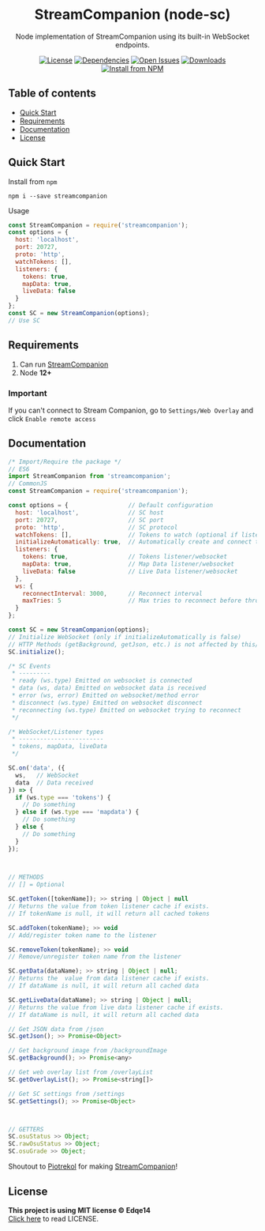 <div align="center">
  <h1>StreamCompanion (node-sc)</h1>
  <p>Node implementation of StreamCompanion using its built-in WebSocket endpoints.</p>

  <a href="https://github.com/Edqe14/node-sc/blob/main/LICENSE"><img src="https://img.shields.io/github/license/Edqe14/node-sc?style=for-the-badge" alt="License"></img></a>
  <a href="https://david-dm.org/edqe14/node-sc"><img src="https://img.shields.io/librariesio/release/npm/streamcompanion?style=for-the-badge" alt="Dependencies"></img></a>
  <a href="https://github.com/Edqe14/node-sc/issues"><img src="https://img.shields.io/github/issues/Edqe14/node-sc?style=for-the-badge" alt="Open Issues"></img></a>
  <a href="https://npmjs.com/package/streamcompanion"><img src="https://img.shields.io/npm/dt/streamcompanion?style=for-the-badge" alt="Downloads"></img></a>
  <br>
  <a href="https://npmjs.com/package/streamcompanion"><img src="https://nodei.co/npm/streamcompanion.png" alt="Install from NPM"></img></a>
</div>

## Table of contents

- [Quick Start](#quick-start)
- [Requirements](#requirements)
- [Documentation](#documentation)
- [License](#license)

## Quick Start

Install from `npm`

```text
npm i --save streamcompanion
```

Usage

```js
const StreamCompanion = require('streamcompanion');
const options = {
  host: 'localhost',
  port: 20727,
  proto: 'http',
  watchTokens: [],
  listeners: {
    tokens: true,
    mapData: true,
    liveData: false
  }
};
const SC = new StreamCompanion(options);
// Use SC
```

## Requirements

 1. Can run [StreamCompanion](https://github.com/Piotrekol/StreamCompanion)
 2. Node **12+**

### Important

If you can't connect to Stream Companion, go to `Settings/Web Overlay` and click `Enable remote access`

## Documentation

```js
/* Import/Require the package */
// ES6
import StreamCompanion from 'streamcompanion';
// CommonJS
const StreamCompanion = require('streamcompanion');

const options = {                 // Default configuration
  host: 'localhost',              // SC host
  port: 20727,                    // SC port
  proto: 'http',                  // SC protocol
  watchTokens: [],                // Tokens to watch (optional if listeners.tokens is false)
  initializeAutomatically: true,  // Automatically create and connect to WebSockets
  listeners: {
    tokens: true,                 // Tokens listener/websocket
    mapData: true,                // Map Data listener/websocket
    liveData: false               // Live Data listener/websocket
  },
  ws: {
    reconnectInterval: 3000,      // Reconnect interval
    maxTries: 5                   // Max tries to reconnect before throwing an error (Set to Infinity for no max tries)
  }
};

const SC = new StreamCompanion(options);
// Initialize WebSocket (only if initializeAutomatically is false)
// HTTP Methods (getBackground, getJson, etc.) is not affected by this/initialization
SC.initialize();

/* SC Events
 * ---------
 * ready (ws.type) Emitted on websocket is connected
 * data (ws, data) Emitted on websocket data is received
 * error (ws, error) Emitted on websocket/method error
 * disconnect (ws.type) Emitted on websocket disconnect
 * reconnecting (ws.type) Emitted on websocket trying to reconnect
 */

/* WebSocket/Listener types
 * ------------------------
 * tokens, mapData, liveData
 */

SC.on('data', ({
  ws,   // WebSocket
  data  // Data received
}) => {
  if (ws.type === 'tokens') {
    // Do something
  } else if (ws.type === 'mapdata') {
    // Do something
  } else {
    // Do something
  }
});
  


// METHODS
// [] = Optional

SC.getToken([tokenName]); >> string | Object | null
// Returns the value from token listener cache if exists.
// If tokenName is null, it will return all cached tokens

SC.addToken(tokenName); >> void
// Add/register token name to the listener

SC.removeToken(tokenName); >> void
// Remove/unregister token name from the listener

SC.getData(dataName); >> string | Object | null;
// Returns the  value from data listener cache if exists.
// If dataName is null, it will return all cached data

SC.getLiveData(dataName); >> string | Object | null;
// Returns the value from live data listener cache if exists.
// If dataName is null, it will return all cached data

// Get JSON data from /json
SC.getJson(); >> Promise<Object>

// Get background image from /backgroundImage
SC.getBackground(); >> Promise<any>

// Get web overlay list from /overlayList
SC.getOverlayList(); >> Promise<string[]>

// Get SC settings from /settings
SC.getSettings(); >> Promise<Object>



// GETTERS                                                   
SC.osuStatus >> Object;
SC.rawOsuStatus >> Object;
SC.osuGrade >> Object;
```

Shoutout to [Piotrekol](https://github.com/Piotrekol) for making [StreamCompanion](https://github.com/Piotrekol/StreamCompanion)!

## License

**This project is using MIT license © Edqe14**  
[Click here](https://github.com/Edqe14/node-sc/blob/main/LICENSE) to read LICENSE.
